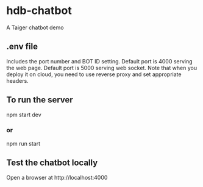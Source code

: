 # hdb-chatbot

A Taiger chatbot demo

## .env file

Includes the port number and BOT ID setting. Default port is 4000 serving the web page. Default port is 5000 serving web socket. Note that when you deploy it on cloud, you need to use reverse proxy and set appropriate headers.

## To run the server

npm start dev

### or

npm run start

## Test the chatbot locally

Open a browser at http://localhost:4000
